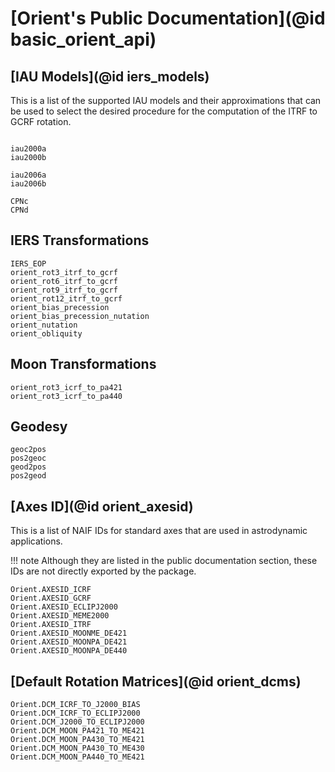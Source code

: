 # [Orient's Public Documentation](@id basic_orient_api)

## [IAU Models](@id iers_models)

This is a list of the supported IAU models and their approximations that can be used to select the desired procedure for the computation of the ITRF to GCRF rotation.

```@docs 

iau2000a
iau2000b

iau2006a
iau2006b 

CPNc
CPNd
```

## IERS Transformations

```@docs 
IERS_EOP
orient_rot3_itrf_to_gcrf
orient_rot6_itrf_to_gcrf
orient_rot9_itrf_to_gcrf
orient_rot12_itrf_to_gcrf
orient_bias_precession
orient_bias_precession_nutation
orient_nutation
orient_obliquity
```

## Moon Transformations

```@docs
orient_rot3_icrf_to_pa421
orient_rot3_icrf_to_pa440
```

## Geodesy 

```@docs 
geoc2pos
pos2geoc
geod2pos
pos2geod
```

## [Axes ID](@id orient_axesid)

This is a list of NAIF IDs for standard axes that are used in astrodynamic applications. 

!!! note 
    Although they are listed in the public documentation section, these IDs are not directly exported by the package.

```@docs 
Orient.AXESID_ICRF
Orient.AXESID_GCRF
Orient.AXESID_ECLIPJ2000
Orient.AXESID_MEME2000
Orient.AXESID_ITRF
Orient.AXESID_MOONME_DE421
Orient.AXESID_MOONPA_DE421
Orient.AXESID_MOONPA_DE440
```

## [Default Rotation Matrices](@id orient_dcms)

```@docs 
Orient.DCM_ICRF_TO_J2000_BIAS
Orient.DCM_ICRF_TO_ECLIPJ2000
Orient.DCM_J2000_TO_ECLIPJ2000
Orient.DCM_MOON_PA421_TO_ME421
Orient.DCM_MOON_PA430_TO_ME421
Orient.DCM_MOON_PA430_TO_ME430
Orient.DCM_MOON_PA440_TO_ME421
```